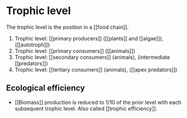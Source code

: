 # Trophic level
The trophic level is the position in a [[food chain]].

1. Trophic level: [[primary producers]] ([[plants]] and [[algae]]), ([[autotroph]])
2. Trophic level: [[primary consumers]] ([[animals]])
3. Trophic level: [[secondary consumers]] (animals), (intermediate [[predators]]) 
4. Trophic level: [[tertiary consumers]] (animals), ([[apex predators]])

## Ecological efficiency 
- [[Biomass]] production is reduced to 1/10 of the prior level with each subsequent trophic level.  Also called [[trophic efficiency]]. 
